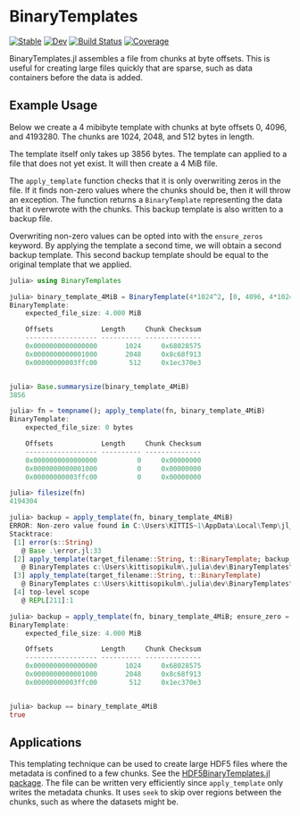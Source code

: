 # BinaryTemplates

[![Stable](https://img.shields.io/badge/docs-stable-blue.svg)](https://mkitti.github.io/BinaryTemplates.jl/stable/)
[![Dev](https://img.shields.io/badge/docs-dev-blue.svg)](https://mkitti.github.io/BinaryTemplates.jl/dev/)
[![Build Status](https://github.com/mkitti/BinaryTemplates.jl/actions/workflows/CI.yml/badge.svg?branch=main)](https://github.com/mkitti/BinaryTemplates.jl/actions/workflows/CI.yml?query=branch%3Amain)
[![Coverage](https://codecov.io/gh/mkitti/BinaryTemplates.jl/branch/main/graph/badge.svg)](https://codecov.io/gh/mkitti/BinaryTemplates.jl)

BinaryTemplates.jl assembles a file from chunks at byte offsets. This is useful for creating large files quickly that are sparse, such as
data containers before the data is added.

## Example Usage

Below we create a 4 mibibyte template with chunks at byte offsets 0, 4096, and 4193280. The chunks are 1024, 2048, and 512 bytes in length.

The template itself only takes up 3856 bytes. The template can applied to a file that does not yet exist. It will then create a 4 MiB file.

The `apply_template` function checks that it is only overwriting zeros in the file. If it finds non-zero values where the chunks should be,
then it will throw an exception. The function returns a `BinaryTemplate` representing the data that it overwrote with the chunks. This backup
template is also written to a backup file.

Overwriting non-zero values can be opted into with the `ensure_zeros` keyword. By applying the template a second time, we will obtain a second
backup template. This second backup template should be equal to the original template that we applied.

```julia
julia> using BinaryTemplates

julia> binary_template_4MiB = BinaryTemplate(4*1024^2, [0, 4096, 4*1024^2-1024], [rand(UInt8, 1024), rand(UInt8, 2048), rand(UInt8, 512)])
BinaryTemplate:
    expected_file_size: 4.000 MiB

    Offsets            Length     Chunk Checksum
    ------------------ ---------- --------------
    0x0000000000000000       1024     0x68028575
    0x0000000000001000       2048     0x8c68f913
    0x00000000003ffc00        512     0x1ec370e3


julia> Base.summarysize(binary_template_4MiB)
3856

julia> fn = tempname(); apply_template(fn, binary_template_4MiB)
BinaryTemplate:
    expected_file_size: 0 bytes

    Offsets            Length     Chunk Checksum
    ------------------ ---------- --------------
    0x0000000000000000          0     0x00000000
    0x0000000000001000          0     0x00000000
    0x00000000003ffc00          0     0x00000000

julia> filesize(fn)
4194304

julia> backup = apply_template(fn, binary_template_4MiB)
ERROR: Non-zero value found in C:\Users\KITTIS~1\AppData\Local\Temp\jl_vQiVuwO6WZ when applying template. Use keyword `ensure_zero = false` to override.
Stacktrace:
 [1] error(s::String)
   @ Base .\error.jl:33
 [2] apply_template(target_filename::String, t::BinaryTemplate; backup_filename::String, ensure_zero::Bool, truncate::Bool)
   @ BinaryTemplates c:\Users\kittisopikulm\.julia\dev\BinaryTemplates\src\io.jl:161
 [3] apply_template(target_filename::String, t::BinaryTemplate)
   @ BinaryTemplates c:\Users\kittisopikulm\.julia\dev\BinaryTemplates\src\io.jl:148
 [4] top-level scope
   @ REPL[211]:1

julia> backup = apply_template(fn, binary_template_4MiB; ensure_zero = false)
BinaryTemplate:
    expected_file_size: 4.000 MiB

    Offsets            Length     Chunk Checksum
    ------------------ ---------- --------------
    0x0000000000000000       1024     0x68028575
    0x0000000000001000       2048     0x8c68f913
    0x00000000003ffc00        512     0x1ec370e3


julia> backup == binary_template_4MiB
true
```

## Applications

This templating technique can be used to create large HDF5 files where the metadata is confined to a few chunks.
See the [HDF5BinaryTemplates.jl package](HDF5BinaryTemplates). The file can be written very efficiently since
`apply_template` only writes the metadata chunks. It uses `seek` to skip over regions between the chunks,
such as where the datasets might be.